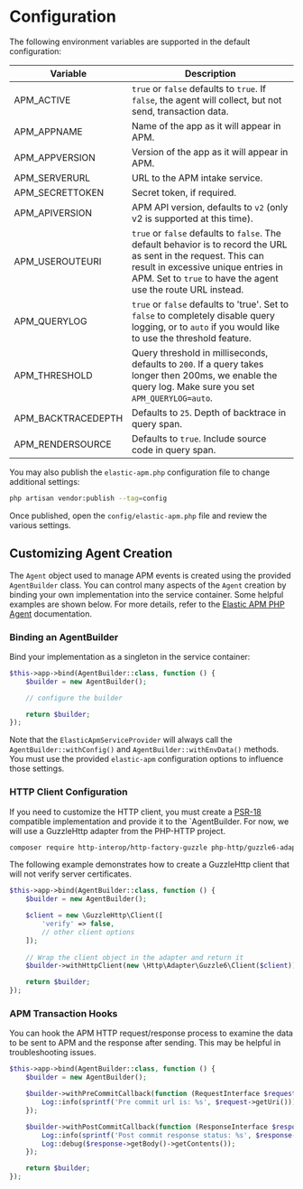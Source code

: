 # Configuration

The following environment variables are supported in the default configuration:

| Variable          | Description |
|-------------------|-------------|
|APM_ACTIVE         | `true` or `false` defaults to `true`. If `false`, the agent will collect, but not send, transaction data. |
|APM_APPNAME        | Name of the app as it will appear in APM. |
|APM_APPVERSION     | Version of the app as it will appear in APM. |
|APM_SERVERURL      | URL to the APM intake service. |
|APM_SECRETTOKEN    | Secret token, if required. |
|APM_APIVERSION     | APM API version, defaults to `v2` (only v2 is supported at this time). |
|APM_USEROUTEURI    | `true` or `false` defaults to `false`. The default behavior is to record the URL as sent in the request. This can result in excessive unique entries in APM. Set to `true` to have the agent use the route URL instead. |
|APM_QUERYLOG       | `true` or `false` defaults to 'true'. Set to `false` to completely disable query logging, or to `auto` if you would like to use the threshold feature. |
|APM_THRESHOLD      | Query threshold in milliseconds, defaults to `200`. If a query takes longer then 200ms, we enable the query log. Make sure you set `APM_QUERYLOG=auto`. |
|APM_BACKTRACEDEPTH | Defaults to `25`. Depth of backtrace in query span. |
|APM_RENDERSOURCE   | Defaults to `true`. Include source code in query span. |

You may also publish the `elastic-apm.php` configuration file to change additional settings:

```bash
php artisan vendor:publish --tag=config
```

Once published, open the `config/elastic-apm.php` file and review the various settings.

## Customizing Agent Creation

The `Agent` object used to manage APM events is created using the provided `AgentBuilder` class. You can control many aspects of the `Agent` creation by binding your own implementation into the service container. Some helpful examples are shown below. For more details, refer to the [Elastic APM PHP Agent](https://github.com/nipwaayoni/elastic-apm-php-agent/blob/master/docs/agent.md) documentation.

### Binding an AgentBuilder

Bind your implementation as a singleton in the service container:

```php
$this->app->bind(AgentBuilder::class, function () {
    $builder = new AgentBuilder();

    // configure the builder

    return $builder;
});
```

Note that the `ElasticApmServiceProvider` will always call the `AgentBuilder::withConfig()` and `AgentBuilder::withEnvData()` methods. You must use the provided `elastic-apm` configuration options to influence those settings.

### HTTP Client Configuration

If you need to customize the HTTP client, you must create a [PSR-18](https://www.php-fig.org/psr/psr-18/) compatible implementation and provide it to the `AgentBuilder. For now, we will use a GuzzleHttp adapter from the PHP-HTTP project.

```bash
composer require http-interop/http-factory-guzzle php-http/guzzle6-adapter
```

The following example demonstrates how to create a GuzzleHttp client that will not verify server certificates.

```php
$this->app->bind(AgentBuilder::class, function () {
    $builder = new AgentBuilder();

    $client = new \GuzzleHttp\Client([
        'verify' => false,
        // other client options
    ]);
    
    // Wrap the client object in the adapter and return it
    $builder->withHttpClient(new \Http\Adapter\Guzzle6\Client($client));

    return $builder;
});
```

### APM Transaction Hooks

You can hook the APM HTTP request/response process to examine the data to be sent to APM and the response after sending. This may be helpful in troubleshooting issues.

```php
$this->app->bind(AgentBuilder::class, function () {
    $builder = new AgentBuilder();

    $builder->withPreCommitCallback(function (RequestInterface $request) {
        Log::info(sprintf('Pre commit url is: %s', $request->getUri()));
    });

    $builder->withPostCommitCallback(function (ResponseInterface $response) {
        Log::info(sprintf('Post commit response status: %s', $response->getStatusCode()));
        Log::debug($response->getBody()->getContents());
    });

    return $builder;
});
```
